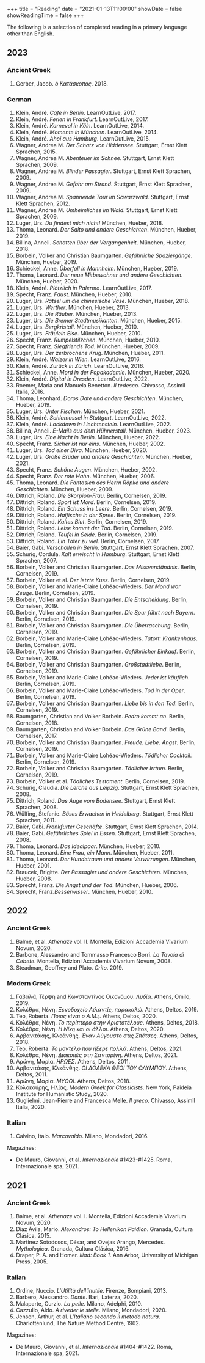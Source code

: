 +++
title = "Reading"
date = "2021-01-13T11:00:00"
showDate = false
showReadingTime = false
+++

The following is a selection of completed reading in a primary language other than English.

## 2023

### Ancient Greek

1. Gerber, Jacob. _ὁ Κατάσκοπος_. 2018.

### German

1. Klein, André. _Cafe in Berlin_. LearnOutLive, 2017.
2. Klein, André. _Ferien in Frankfurt_. LearnOutLive, 2017.
3. Klein, André. _Karneval in Köln_. LearnOutLive, 2014.
4. Klein, André. _Momente in München_. LearnOutLive, 2014.
5. Klein, André. _Ahoi aus Hamburg_. LearnOutLive, 2015.
6. Wagner, Andrea M. _Der Schatz von Hiddensee._ Stuttgart, Ernst Klett Sprachen, 2015.
7. Wagner, Andrea M. _Abenteuer im Schnee_. Stuttgart, Ernst Klett Sprachen, 2009.
8. Wagner, Andrea M. _Blinder Passagier_. Stuttgart, Ernst Klett Sprachen, 2009.
9. Wagner, Andrea M. _Gefahr am Strand_. Stuttgart, Ernst Klett Sprachen, 2009.
10. Wagner, Andrea M. _Spannende Tour im Scwarzwald_. Stuttgart, Ernst Klett Sprachen, 2012.
11. Wagner, Andrea M. _Umheimliches im Wald_. Stuttgart, Ernst Klett Sprachen, 2009.
12. Luger, Urs. _Du findest mich nicht!_ München, Hueber, 2018.
13. Thoma, Leonard. _Der Salto und andere Geschichten_. München, Hueber, 2019.
14. Billina, Anneli. _Schatten über der Vergangenheit_. München, Hueber, 2018.
15. Borbein, Volker and Christian Baumgarten. _Gefährliche Spaziergänge_. München, Hueber, 2019.
16. Schieckel, Anne. _Überfall in Mannheim_.  München, Hueber, 2019.
17. Thoma, Leonard. _Der neue Mitbewohner und andere Geschichten_. München, Hueber, 2020.
18. Klein, André. _Plötzlich in Palermo_. LearnOutLive, 2017.
19. Specht, Franz. _Faust_. München, Hueber, 2010.
20. Luger, Urs. _Rätsel um die chinesische Vase_. München, Hueber, 2018.
21. Luger, Urs. _Werther_. München, Hueber, 2013.
22. Luger, Urs. _Die Räuber_. München, Hueber, 2013.
23. Luger, Urs. _Die Bremer Stadtmusikanten_. München, Hueber, 2015.
24. Luger, Urs. _Bergkristall_. München, Hueber, 2010.
25. Luger, Urs. _Fräulein Else_. München, Hueber, 2010.
26. Specht, Franz. _Rumpelstilzchen_. München, Hueber, 2010.
27. Specht, Franz. _Siegfriends Tod_. München, Hueber, 2009.
28. Luger, Urs. _Der zerbrochene Krug_. München, Hueber, 2011.
29. Klein, André. _Walzer in Wien_. LearnOutLive, 2016.
30. Klein, André. _Zurück in Zürich_. LearnOutLive, 2016.
31. Schieckel, Anne. _Mord in der Popakademie_. München, Hueber, 2020.
32. Klein, André. _Digital in Dresden_. LearnOutLive, 2022.
33. Roemer, Maria and Manuela Benetton. _Il tedesco_. Chivasso, Assimil Italia, 2016.
34. Thoma, Leonhard. _Doros Date und andere Geschichten_. München, Hueber, 2019.
35. Luger, Urs. _Unter Fischen_. München, Hueber, 2021.
36. Klein, André. _Schlamassel in Stuttgart_. LearnOutLive, 2022.
37. Klein, André. _Lockdown in Liechtenstein_. LearnOutLive, 2022.
38. Billina, Anneli. _E-Mails aus dem Hühnerstall_. München, Hueber, 2023.
39. Luger, Urs. _Eine Nacht in Berlin_. München, Hueber, 2022.
40. Specht, Franz. _Sicher ist nur eins_. München, Hueber, 2002.
41. Luger, Urs. _Tod einer Diva_. München, Hueber, 2020.
42. Luger, Urs. _Große Brüder und andere Geschichten_. München, Hueber, 2021.
43. Specht, Franz. _Schöne Augen_. München, Hueber, 2002.
44. Specht, Franz. _Der rote Hahn_. München, Hueber, 2006.
45. Thoma, Leonard. _Die Fantasien des Herrn Röpke und andere Geschichten_. München, Hueber, 2009.
46. Dittrich, Roland. _Die Skorpion-Frau_. Berlin, Cornelsen, 2019.
47. Dittrich, Roland. _Sport ist Mord_. Berlin, Cornelsen, 2019.
48. Dittrich, Roland. _Ein Schuss ins Leere_. Berlin, Cornelsen, 2019.
49. Dittrich, Roland. _Haifische in der Spree_. Berlin, Cornelsen, 2019.
50. Dittrich, Roland. _Kaltes Blut_. Berlin, Cornelsen, 2019.
51. Dittrich, Roland. _Leise kommt der Tod_. Berlin, Cornelsen, 2019.
52. Dittrich, Roland. _Teufel in Seide_. Berlin, Cornelsen, 2019.
53. Dittrich, Roland. _Ein Toter zu viel_. Berlin, Cornelsen, 2017.
54. Baier, Gabi. _Verschollen in Berlin_. Stuttgart, Ernst Klett Sprachen, 2007.
55. Schurig, Cordula. _Kalt erwischt in Hamburg_. Stuttgart, Ernst Klett Sprachen, 2007.
56. Borbein, Volker and Christian Baumgarten. _Das Missverständnis_. Berlin, Cornelsen, 2019.
57. Borbein, Volker et al. _Der letzte Kuss_. Berlin, Cornelsen, 2019.
58. Borbein, Volker and Marie-Claire Lohéac-Wieders. _Der Mond war Zeuge_. Berlin, Cornelsen, 2019.
59. Borbein, Volker and Christian Baumgarten. _Die Entscheidung_. Berlin, Cornelsen, 2019.
60. Borbein, Volker and Christian Baumgarten. _Die Spur führt nach Bayern_. Berlin, Cornelsen, 2019.
61. Borbein, Volker and Christian Baumgarten. _Die Überraschung_. Berlin, Cornelsen, 2019.
62. Borbein, Volker and Marie-Claire Lohéac-Wieders. _Tatort: Krankenhaus_. Berlin, Cornelsen, 2019.
63. Borbein, Volker and Christian Baumgarten. _Gefährlicher Einkauf_. Berlin, Cornelsen, 2019.
64. Borbein, Volker and Christian Baumgarten. _Großstadtliebe_. Berlin, Cornelsen, 2019.
65. Borbein, Volker and Marie-Claire Lohéac-Wieders. _Jeder ist käuflich_. Berlin, Cornelsen, 2019.
66. Borbein, Volker and Marie-Claire Lohéac-Wieders. _Tod in der Oper_. Berlin, Cornelsen, 2019.
67. Borbein, Volker and Christian Baumgarten. _Liebe bis in den Tod_. Berlin, Cornelsen, 2019.
68. Baumgarten, Christian and Volker Borbein. _Pedro kommt an_. Berlin, Cornelsen, 2018.
69. Baumgarten, Christian and Volker Borbein. _Das Grüne Band_. Berlin, Cornelsen, 2017.
70. Borbein, Volker and Christian Baumgarten. _Freude. Liebe. Angst_. Berlin, Cornelsen, 2019.
71. Borbein, Volker and Marie-Claire Lohéac-Wieders. _Tödlicher Cocktail_. Berlin, Cornelsen, 2019.
72. Borbein, Volker and Christian Baumgarten. _Tödlicher Irrtum_. Berlin, Cornelsen, 2019.
73. Borbein, Volker et al. _Tödliches Testament_. Berlin, Cornelsen, 2019.
74. Schurig, Claudia. _Die Lerche aus Leipzig_. Stuttgart, Ernst Klett Sprachen, 2008.
75. Dittrich, Roland. _Das Auge vom Bodensee_. Stuttgart, Ernst Klett Sprachen, 2008.
76. Wülfing, Stefanie. _Böses Erwachen in Heidelberg_. Stuttgart, Ernst Klett Sprachen, 2011.
77. Baier, Gabi. _Frankfurter Geschäfte_. Stuttgart, Ernst Klett Sprachen, 2014.
78. Baier, Gabi. _Gefährliches Spiel in Essen_. Stuttgart, Ernst Klett Sprachen, 2008.
79. Thoma, Leonard. _Das Idealpaar_. München, Hueber, 2010.
80. Thoma, Leonard. _Eine Frau, ein Mann_. München, Hueber, 2011.
81. Thoma, Leonard. _Der Hundetraum und andere Verwirrungen_. München, Hueber, 2001.
82. Braucek, Brigitte. _Der Passagier und andere Geschichten_. München, Hueber, 2008.
83. Sprecht, Franz. _Die Angst und der Tod_. München, Hueber, 2006.
84. Sprecht, Franz._Besserwisser_.  München, Hueber, 2010.

## 2022

### Ancient Greek

1. Balme, et al. _Athenaze_ vol. II. Montella, Edizioni Accademia Vivarium Novum, 2020.
2. Barbone, Alessandro and Tommasso Francesco Βorri. _La Tavola di Cebete_. Montella, Edizioni Accademia Vivarium Novum, 2008.
3. Steadman, Geoffrey and Plato. _Crito_. 2019.

### Modern Greek

1. Γαβαλά, Τέρψη and Κωνσταντίνος Οικονόμου. _Λυδία_. Athens, Omilo, 2019.
2. Κολέθρα, Νένη. _Ξενοδοχείο Ατλαντίς, παρακαλώ_. Athens, Deltos, 2019.
3. Teo, Roberta. _Ποιος είναι ο Α.Μ.;_. Athens, Deltos, 2020.
4. Κολέθρα, Νένη. _Το περίπτερο στην Αριστοτέλους_. Athens, Deltos, 2018.
5. Κολέθρα, Νένη. _Η Νίκη και οι άλλοι_. Athens, Deltos, 2020.
6. Αρβανιτάκης, Κλεάνθης. _Έναν Αύγουστο στις Σπέτσες_. Athens, Deltos, 2018.
7. Teo, Roberta. _Το μοντέλο που ήξερε πολλά_. Athens, Deltos, 2021.
8. Κολέθρα, Νένη. _Διακοπές στη Σαντορίνη_. Athens, Deltos, 2021.
9. Αρώνη, Μαρία. _ΗΡΩΕΣ_. Athens, Deltos, 2011.
10. Αρβανιτάκης, Κλεάνθης. _ΟΙ ΔΩΔΕΚΑ ΘΕΟΙ ΤΟΥ ΟΛΥΜΠΟΥ_. Athens, Deltos, 2011.
11. Αρώνη, Μαρία. _ΜΥΘΟΙ_. Athens, Deltos, 2018.
12. Κολοκούρης, Ηλίας. _Modern Greek for Classicists_. New York, Paideia Institute for Humanistic Study, 2020.
13. Guglielmi, Jean-Pierre and Francesca Melle. _Il greco_. Chivasso, Assimil Italia, 2020.

### Italian

1. Calvino, Italo. _Marcovaldo_. Milano, Mondadori, 2016.

Magazines:

- De Mauro, Giovanni, et al. _Internazionale_ #1423-#1425. Roma, Internazionale spa, 2021.

## 2021

### Ancient Greek

1. Balme, et al. _Athenaze_ vol. I. Montella, Edizioni Accademia Vivarium Novum, 2020.
2. Díaz Ávila, Mario. _Alexandros: To Hellenikon Paidion_. Granada, Cultura Clásica, 2015.
3. Martínez Sotodosos, César, and Ovejas Arango, Mercedes. _Mythologica_. Granada, Cultura Clásica, 2016.
4. Draper, P. A. and Homer. _Iliad: Book 1_. Ann Arbor, University of Michigan Press, 2005.

### Italian

1. Ordine, Nuccio. _L'Utilità dell'inutile_. Firenze, Bompiani, 2013.
2. Barbero, Alessandro. _Dante_. Bari, Laterza, 2020.
3. Malaparte, Curzio. _La pelle_. Milano, Adelphi, 2010.
4. Cazzullo, Aldo. _A riveder le stelle_. Milano, Mondadori, 2020.
5. Jensen, Arthur, et al. _L'Italiano secondo il metodo natura_. Charlottenlund, The Nature Method Centre, 1962.

Magazines:

- De Mauro, Giovanni, et al. _Internazionale_ #1404-#1422. Roma, Internazionale spa, 2021.
